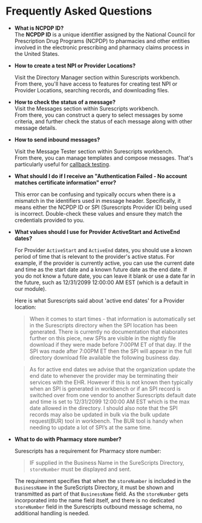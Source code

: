 # Frequently Asked Questions

* **What is NCPDP ID?**\
  The **NCPDP ID** is a unique identifier assigned by the National Council for Prescription Drug Programs (NCPDP) to pharmacies and other entities involved in the electronic prescribing and pharmacy claims process in the United States.
*   **How to create a test NPI or Provider Locations?**

    Visit the Directory Manager section within Surescripts workbench.\
    From there, you'll have access to features for creating test NPI or Provider Locations, searching records, and downloading files.
* **How to check the status of a message?**\
  Visit the Messages section within Surescripts workbench.\
  From there, you can construct a query to select messages by some criteria, and further check the status of each message along with other message details.
*   **How to send inbound messages?**

    Visit the Message Tester section within Surescripts workbench.\
    From there, you can manage templates and compose messages. That's particularly useful for [callback testing](tutorials/callback-endpoint.md).
*   **What should I do if I receive an "Authentication Failed - No account matches certificate information" error?**

    This error can be confusing and typically occurs when there is a mismatch in the identifiers used in message header. Specifically, it means either the NCPDP ID or SPI (Surescripts Provider ID) being used is incorrect. Double-check these values and ensure they match the credentials provided to you.
*   **What values should I use for Provider ActiveStart and ActiveEnd dates?**

    For Provider `ActiveStart` and `ActiveEnd` dates, you should use a known period of time that is relevant to the provider's active status. For example, if the provider is currently active, you can use the current date and time as the start date and a known future date as the end date. If you do not know a future date, you can leave it blank or use a date far in the future, such as 12/31/2099 12:00:00 AM EST (which is a default in our module).

    Here is what Surescripts said about 'active end dates' for a Provider location:

    > When it comes to start times - that information is automatically set in the Surescripts directory when the SPI location has been generated. There is currently no documentation that elaborates further on this piece, new SPIs are visible in the nightly file download if they were made before 7:00PM ET of that day. If the SPI was made after 7:00PM ET then the SPI will appear in the full directory download file available the following business day.

    > As for active end dates we advise that the organization update the end date to whenever the provider may be terminating their services with the EHR. However if this is not known then typically when an SPI is generated in workbench or if an SPI record is switched over from one vendor to another Surescripts default date and time is set to 12/31/2099 12:00:00 AM EST which is the max date allowed in the directory. I should also note that the SPI records may also be updated in bulk via the bulk update request(BUR) tool in workbench. The BUR tool is handy when needing to update a lot of SPI’s at the same time.
*   **What to do with Pharmacy store number?**

    Surescripts has a requirement for Pharmacy store number:

    > IF supplied in the Business Name in the SureScripts Directory, `storeNumber` must be displayed and sent.

    The requirement specifies that when the `storeNumber` is included in the `BusinessName` in the SureScripts Directory, it must be shown and transmitted as part of that `BusinessName` field. As the `storeNumber` gets incorporated into the name field itself, and there is no dedicated `storeNumber` field in the Surescripts outbound message schema, no additional handling is needed.
